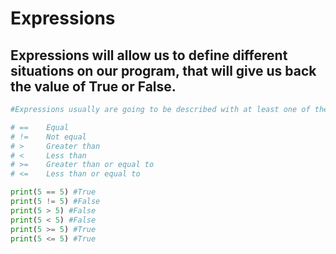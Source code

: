 # Expressions
## Expressions will allow us to define different situations on our program, that will give us back the value of True or False.
```python
#Expressions usually are going to be described with at least one of the following operators.

# ==    Equal
# !=    Not equal
# >	    Greater than
# <	    Less than
# >=    Greater than or equal to
# <=    Less than or equal to

print(5 == 5) #True
print(5 != 5) #False
print(5 > 5) #False
print(5 < 5) #False
print(5 >= 5) #True
print(5 <= 5) #True
```
